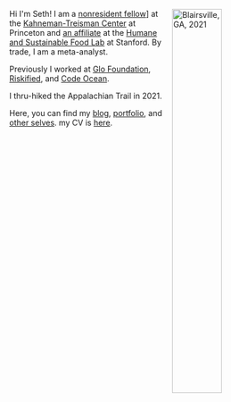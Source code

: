 Hi I'm Seth!  <img align="right" src="/./_index_files/homepage-photos/YHITW-face.JPG" alt="Blairsville, GA, 2021" width="42%" height="42%"/> I am a [nonresident fellow](https://behavioralpolicy.princeton.edu/people/seth-green)] at the [Kahneman-Treisman Center](https://behavioralpolicy.princeton.edu/) at Princeton and [an affiliate](https://www.foodlabstanford.com/team) at the [Humane and Sustainable Food Lab](https://www.foodlabstanford.com/) at Stanford. By trade, I am a meta-analyst.

Previously I worked at [Glo Foundation](https://www.glodollar.org/), [Riskified](https://www.riskified.com/), and [Code Ocean](https://codeocean.com/).

I thru-hiked the Appalachian Trail in 2021. 

Here, you can find my [blog](/blog), [portfolio](/portfolio), and [other selves](/other-selves). my CV is [here](https://www.dropbox.com/s/g14078i3nh7q0yp/Seth_Green_CV.pdf?dl=0).